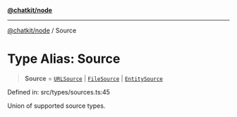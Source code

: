 [**@chatkit/node**](../README.md)

***

[@chatkit/node](../README.md) / Source

# Type Alias: Source

> **Source** = [`URLSource`](../interfaces/URLSource.md) \| [`FileSource`](../interfaces/FileSource.md) \| [`EntitySource`](../interfaces/EntitySource.md)

Defined in: src/types/sources.ts:45

Union of supported source types.
